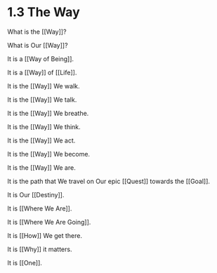 # 1.3 The Way
What is the [[Way]]? 

What is Our [[Way]]? 

It is a [[Way of Being]]. 

It is a [[Way]] of [[Life]]. 

It is the [[Way]] We walk. 

It is the [[Way]] We talk. 

It is the [[Way]] We breathe. 

It is the [[Way]] We think. 

It is the [[Way]] We act.

It is the [[Way]] We become.

It is the [[Way]] We are. 

It is the path that We travel on Our epic [[Quest]] towards the [[Goal]]. 

It is Our [[Destiny]]. 

It is [[Where We Are]].

It is [[Where We Are Going]]. 

It is [[How]] We get there. 

It is [[Why]] it matters. 

It is [[One]]. 




